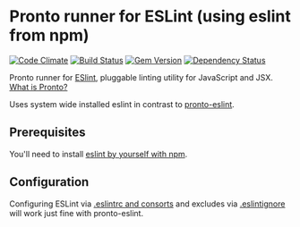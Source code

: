 # Pronto runner for ESLint (using eslint from npm)

[![Code Climate](https://codeclimate.com/github/doits/pronto-eslint-npm.png)](https://codeclimate.com/github/doits/pronto-eslint-npm)
[![Build Status](https://travis-ci.org/doits/pronto-eslint.png)](https://travis-ci.org/doits/pronto-eslint-npm)
[![Gem Version](https://badge.fury.io/rb/pronto-eslint-npm.png)](http://badge.fury.io/rb/pronto-eslint-npm)
[![Dependency Status](https://gemnasium.com/doits/pronto-eslint-npm.png)](https://gemnasium.com/doits/pronto-eslint-npm)

Pronto runner for [ESlint](http://eslint.org), pluggable linting utility for JavaScript and JSX. [What is Pronto?](https://github.com/mmozuras/pronto)

Uses system wide installed eslint in contrast to [pronto-eslint][pronto-eslint].

[pronto-eslint]: https://github.com/mmozuras/pronto-eslint

## Prerequisites

You'll need to install [eslint by yourself with npm][eslint-install].

[eslint-install]: http://eslint.org/docs/user-guide/getting-started

## Configuration

Configuring ESLint via [.eslintrc and consorts][eslintrc] and excludes via [.eslintignore][eslintignore] will work just fine with pronto-eslint.

[eslintrc]: http://eslint.org/docs/user-guide/configuring#configuration-file-formats
[eslintignore]: http://eslint.org/docs/user-guide/configuring#ignoring-files-and-directories
